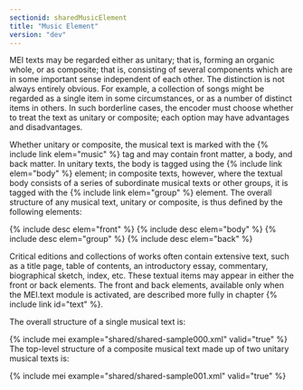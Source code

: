 ```yaml
---
sectionid: sharedMusicElement
title: "Music Element"
version: "dev"
---
```


MEI texts may be regarded either as unitary; that is, forming an organic whole, or
as
composite; that is, consisting of several components which are in some important sense
independent of each other. The distinction is not always entirely obvious. For example,
a
collection of songs might be regarded as a single item in some circumstances, or as
a number
of distinct items in others. In such borderline cases, the encoder must choose whether
to
treat the text as unitary or composite; each option may have advantages and
disadvantages.

Whether unitary or composite, the musical text is marked with the {% include link elem="music" %} tag and may contain front matter, a body, and back matter. In unitary texts,
the body is tagged using the {% include link elem="body" %} element; in composite texts,
however, where the textual body consists of a series of subordinate musical texts
or other
groups, it is tagged with the {% include link elem="group" %} element. The overall structure of
any musical text, unitary or composite, is thus defined by the following elements:



{% include desc elem="front" %}
{% include desc elem="body" %}
{% include desc elem="group" %}
{% include desc elem="back" %}




Critical editions and collections of works often contain extensive text, such as a
title
page, table of contents, an introductory essay, commentary, biographical sketch, index,
etc.
These textual items may appear in either the front or back elements. The front and
back
elements, available only when the MEI.text module is activated, are described more
fully in
chapter {% include link id="text" %}.

The overall structure of a single musical text is:

{% include mei example="shared/shared-sample000.xml" valid="true" %}
The top-level structure of a composite musical text made up of two unitary musical
texts
is:

{% include mei example="shared/shared-sample001.xml" valid="true" %}
